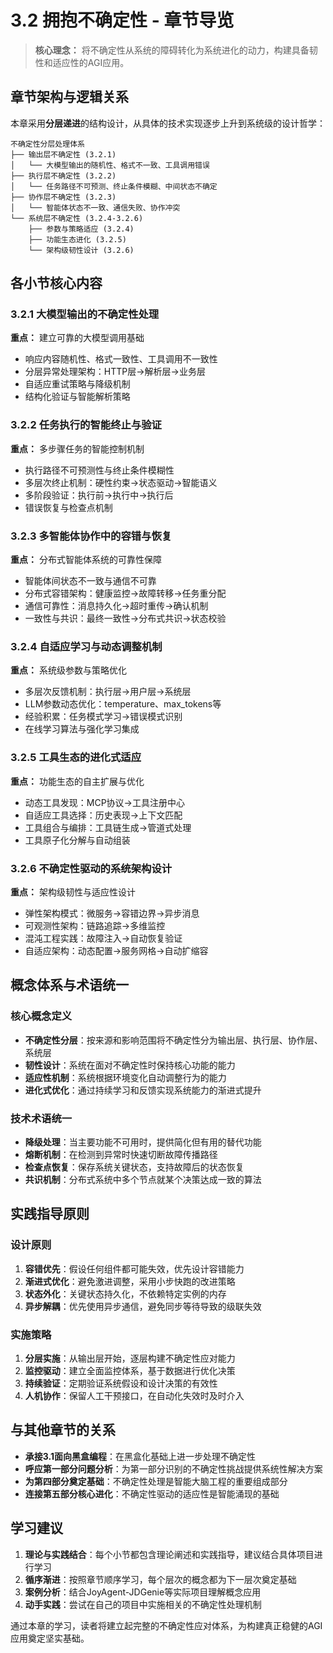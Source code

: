 # 3.2 拥抱不确定性 - 章节导览

> **核心理念：** 将不确定性从系统的障碍转化为系统进化的动力，构建具备韧性和适应性的AGI应用。

## 章节架构与逻辑关系

本章采用**分层递进**的结构设计，从具体的技术实现逐步上升到系统级的设计哲学：

```
不确定性分层处理体系
├── 输出层不确定性 (3.2.1)
│   └── 大模型输出的随机性、格式不一致、工具调用错误
├── 执行层不确定性 (3.2.2) 
│   └── 任务路径不可预测、终止条件模糊、中间状态不确定
├── 协作层不确定性 (3.2.3)
│   └── 智能体状态不一致、通信失败、协作冲突
└── 系统层不确定性 (3.2.4-3.2.6)
    ├── 参数与策略适应 (3.2.4)
    ├── 功能生态进化 (3.2.5) 
    └── 架构级韧性设计 (3.2.6)
```

## 各小节核心内容

### 3.2.1 大模型输出的不确定性处理
**重点：** 建立可靠的大模型调用基础
- 响应内容随机性、格式一致性、工具调用不一致性
- 分层异常处理架构：HTTP层→解析层→业务层
- 自适应重试策略与降级机制
- 结构化验证与智能解析策略

### 3.2.2 任务执行的智能终止与验证
**重点：** 多步骤任务的智能控制机制
- 执行路径不可预测性与终止条件模糊性
- 多层次终止机制：硬性约束→状态驱动→智能语义
- 多阶段验证：执行前→执行中→执行后
- 错误恢复与检查点机制

### 3.2.3 多智能体协作中的容错与恢复
**重点：** 分布式智能体系统的可靠性保障
- 智能体间状态不一致与通信不可靠
- 分布式容错架构：健康监控→故障转移→任务重分配
- 通信可靠性：消息持久化→超时重传→确认机制
- 一致性与共识：最终一致性→分布式共识→状态校验

### 3.2.4 自适应学习与动态调整机制
**重点：** 系统级参数与策略优化
- 多层次反馈机制：执行层→用户层→系统层
- LLM参数动态优化：temperature、max_tokens等
- 经验积累：任务模式学习→错误模式识别
- 在线学习算法与强化学习集成

### 3.2.5 工具生态的进化式适应
**重点：** 功能生态的自主扩展与优化
- 动态工具发现：MCP协议→工具注册中心
- 自适应工具选择：历史表现→上下文匹配
- 工具组合与编排：工具链生成→管道式处理
- 工具原子化分解与自动组装

### 3.2.6 不确定性驱动的系统架构设计
**重点：** 架构级韧性与适应性设计
- 弹性架构模式：微服务→容错边界→异步消息
- 可观测性架构：链路追踪→多维监控
- 混沌工程实践：故障注入→自动恢复验证
- 自适应架构：动态配置→服务网格→自动扩缩容

## 概念体系与术语统一

### 核心概念定义
- **不确定性分层**：按来源和影响范围将不确定性分为输出层、执行层、协作层、系统层
- **韧性设计**：系统在面对不确定性时保持核心功能的能力
- **适应性机制**：系统根据环境变化自动调整行为的能力
- **进化式优化**：通过持续学习和反馈实现系统能力的渐进式提升

### 技术术语统一
- **降级处理**：当主要功能不可用时，提供简化但有用的替代功能
- **熔断机制**：在检测到异常时快速切断故障传播路径
- **检查点恢复**：保存系统关键状态，支持故障后的状态恢复
- **共识机制**：分布式系统中多个节点就某个决策达成一致的算法

## 实践指导原则

### 设计原则
1. **容错优先**：假设任何组件都可能失效，优先设计容错能力
2. **渐进式优化**：避免激进调整，采用小步快跑的改进策略
3. **状态外化**：关键状态持久化，不依赖特定实例的内存
4. **异步解耦**：优先使用异步通信，避免同步等待导致的级联失效

### 实施策略
1. **分层实施**：从输出层开始，逐层构建不确定性应对能力
2. **监控驱动**：建立全面监控体系，基于数据进行优化决策
3. **持续验证**：定期验证系统假设和设计决策的有效性
4. **人机协作**：保留人工干预接口，在自动化失效时及时介入

## 与其他章节的关系

- **承接3.1面向黑盒编程**：在黑盒化基础上进一步处理不确定性
- **呼应第一部分问题分析**：为第一部分识别的不确定性挑战提供系统性解决方案
- **为第四部分奠定基础**：不确定性处理是智能大脑工程的重要组成部分
- **连接第五部分核心进化**：不确定性驱动的适应性是智能涌现的基础

## 学习建议

1. **理论与实践结合**：每个小节都包含理论阐述和实践指导，建议结合具体项目进行学习
2. **循序渐进**：按照章节顺序学习，每个层次的概念都为下一层次奠定基础
3. **案例分析**：结合JoyAgent-JDGenie等实际项目理解概念应用
4. **动手实践**：尝试在自己的项目中实施相关的不确定性处理机制

通过本章的学习，读者将建立起完整的不确定性应对体系，为构建真正稳健的AGI应用奠定坚实基础。
